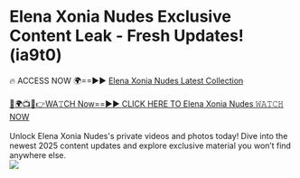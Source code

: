 # Elena Xonia Nudes Exclusive Content Leak - Fresh Updates! (ia9t0)

🔥 ACCESS NOW 🌍==►► <a href="https://tinyurl.com/2mz8nhtm" rel="nofollow">Elena Xonia Nudes Latest Collection</a>
<br><br>
[🔴🌍📺📱👉WA𝚃CH Now==►► CLICK HERE TO Elena Xonia Nudes 𝚆𝙰𝚃𝙲𝙷 NOW](https://tinyurl.com/2mz8nhtm)
<br><br>
Unlock Elena Xonia Nudes's private videos and photos today! Dive into the newest 2025 content updates and explore exclusive material you won’t find anywhere else.
<br>
<a href="https://tinyurl.com/2mz8nhtm" rel="nofollow" data-target="animated-image.originalLink"><img src="https://camo.githubusercontent.com/8a4f000d20f83aca3bf7ec5f350d767afa0574a8a352519fd8cfa583a6f93a33/68747470733a2f2f692e696d6775722e636f6d2f644a486b345a712e676966" data-canonical-src="https://i.imgur.com/dJHk4Zq.gif" style="max-width: 100%; display: inline-block;" data-target="animated-image.originalImage"></a>
<br>
